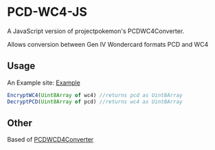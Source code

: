
# PCD-WC4-JS

A JavaScript version of projectpokemon's PCDWC4Converter.

Allows conversion between Gen IV Wondercard formats PCD and WC4

## Usage
An Example site: [Example]()
```javascript
EncryptWC4(Uint8Array of wc4) //returns pcd as Uint8Array
DecryptPCD(Uint8Array of pcd) //returns wc4 as Uint8Array
```



## Other
Based of [PCDWCD4Converter](https://github.com/projectpokemon/PCDWC4Converter)
 
